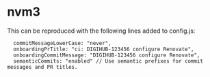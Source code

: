 # nvm3

This can be reproduced with the following lines added to config.js:

```
  commitMessageLowerCase: "never",
  onboardingPrTitle: "ci: DIGIHUB-123456 configure Renovate",
  onboardingCommitMessage: "DIGIHUB-123456 configure Renovate",
  semanticCommits: "enabled" // Use semantic prefixes for commit messages and PR titles.
```
